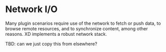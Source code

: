 # Network I/O

Many plugin scenarios require use of the network to fetch or push data, to browse remote resources, and to synchronize content, among other reasons. XD implements a robust network stack.

TBD: can we just copy this from elsewhere?